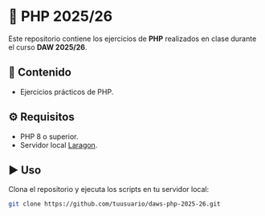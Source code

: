 # 📘 PHP 2025/26

Este repositorio contiene los ejercicios de **PHP** realizados en clase durante el curso **DAW 2025/26**.  

## 🚀 Contenido
- Ejercicios prácticos de PHP.  

## ⚙️ Requisitos
- PHP 8 o superior.  
- Servidor local [Laragon](https://laragon.org/).  

## ▶️ Uso
Clona el repositorio y ejecuta los scripts en tu servidor local:  

```bash
git clone https://github.com/tuusuario/daws-php-2025-26.git
